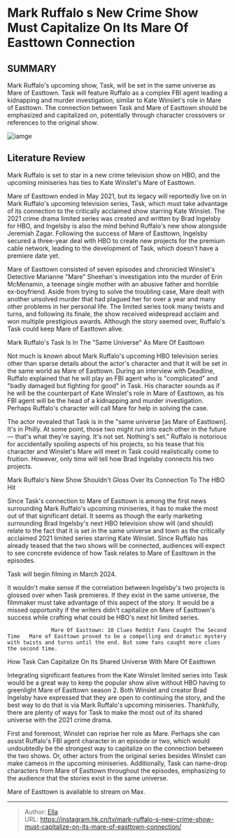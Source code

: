 # Mark Ruffalo s New Crime Show Must Capitalize On Its Mare Of Easttown Connection


## SUMMARY 



  Mark Ruffalo&#39;s upcoming show, Task, will be set in the same universe as Mare of Easttown.   Task will feature Ruffalo as a complex FBI agent leading a kidnapping and murder investigation, similar to Kate Winslet&#39;s role in Mare of Easttown.   The connection between Task and Mare of Easttown should be emphasized and capitalized on, potentially through character crossovers or references to the original show.  

![iamge](https://static1.srcdn.com/wordpress/wp-content/uploads/2024/01/markruffalo-katewinslet.jpg)

## Literature Review

Mark Ruffalo is set to star in a new crime television show on HBO, and the upcoming miniseries has ties to Kate Winslet&#39;s Mare of Easttown.




Mare of Easttown ended in May 2021, but its legacy will reportedly live on in Mark Ruffalo&#39;s upcoming television series, Task, which must take advantage of its connection to the critically acclaimed show starring Kate Winslet. The 2021 crime drama limited series was created and written by Brad Ingelsby for HBO, and Ingelsby is also the mind behind Ruffalo&#39;s new show alongside Jeremiah Zagar. Following the success of Mare of Easttown, Ingelsby secured a three-year deal with HBO to create new projects for the premium cable network, leading to the development of Task, which doesn&#39;t have a premiere date yet.




Mare of Easttown consisted of seven episodes and chronicled Winslet&#39;s Detective Marianne &#34;Mare&#34; Sheehan&#39;s investigation into the murder of Erin McMenamin, a teenage single mother with an abusive father and horrible ex-boyfriend. Aside from trying to solve the troubling case, Mare dealt with another unsolved murder that had plagued her for over a year and many other problems in her personal life. The limited series took many twists and turns, and following its finale, the show received widespread acclaim and won multiple prestigious awards. Although the story seemed over, Ruffalo&#39;s Task could keep Mare of Easttown alive.


 Mark Ruffalo&#39;s Task Is In The &#34;Same Universe&#34; As Mare Of Easttown 
         

Not much is known about Mark Ruffalo&#39;s upcoming HBO television series other than sparse details about the actor&#39;s character and that it will be set in the same world as Mare of Easttown. During an interview with Deadline, Ruffalo explained that he will play an FBI agent who is &#34;complicated&#34; and &#34;badly damaged but fighting for good&#34; in Task. His character sounds as if he will be the counterpart of Kate Winslet&#39;s role in Mare of Easttown, as his FBI agent will be the head of a kidnapping and murder investigation. Perhaps Ruffalo&#39;s character will call Mare for help in solving the case.




The actor revealed that Task is in the &#34;same universe [as Mare of Easttown]. It&#39;s in Philly. At some point, those two might run into each other in the future — that&#39;s what they&#39;re saying. It&#39;s not set. Nothing&#39;s set.&#34; Ruffalo is notorious for accidentally spoiling aspects of his projects, so his tease that his character and Winslet&#39;s Mare will meet in Task could realistically come to fruition. However, only time will tell how Brad Ingelsby connects his two projects.



 Mark Ruffalo&#39;s New Show Shouldn&#39;t Gloss Over Its Connection To The HBO Hit 
          

Since Task&#39;s connection to Mare of Easttown is among the first news surrounding Mark Ruffalo&#39;s upcoming miniseries, it has to make the most out of that significant detail. It seems as though the early marketing surrounding Brad Ingelsby&#39;s next HBO television show will (and should) relate to the fact that it is set in the same universe and town as the critically acclaimed 2021 limited series starring Kate Winslet. Since Ruffalo has already teased that the two shows will be connected, audiences will expect to see concrete evidence of how Task relates to Mare of Easttown in the episodes.






Task will begin filming in March 2024.




It wouldn&#39;t make sense if the correlation between Ingelsby&#39;s two projects is glossed over when Task premieres. If they exist in the same universe, the filmmaker must take advantage of this aspect of the story. It would be a missed opportunity if the writers didn&#39;t capitalize on Mare of Easttown&#39;s success while crafting what could be HBO&#39;s next hit limited series.

                  Mare Of Easttown: 10 Clues Reddit Fans Caught The Second Time   Mare of Easttown proved to be a compelling and dramatic mystery with twists and turns until the end. But some fans caught more clues the second time.   



 How Task Can Capitalize On Its Shared Universe With Mare Of Easttown 
          




Integrating significant features from the Kate Winslet limited series into Task would be a great way to keep the popular show alive without HBO having to greenlight Mare of Easttown season 2. Both Winslet and creator Brad Ingelsby have expressed that they are open to continuing the story, and the best way to do that is via Mark Ruffalo&#39;s upcoming miniseries. Thankfully, there are plenty of ways for Task to make the most out of its shared universe with the 2021 crime drama.

First and foremost, Winslet can reprise her role as Mare. Perhaps she can assist Ruffalo&#39;s FBI agent character in an episode or two, which would undoubtedly be the strongest way to capitalize on the connection between the two shows. Or, other actors from the original series besides Winslet can make cameos in the upcoming miniseries. Additionally, Task can name-drop characters from Mare of Easttown throughout the episodes, emphasizing to the audience that the stories exist in the same universe.



Mare of Easttown is available to stream on Max.









---

> Author: [Ella](https://instagram.hk.cn/)  
> URL: https://instagram.hk.cn/tv/mark-ruffalo-s-new-crime-show-must-capitalize-on-its-mare-of-easttown-connection/  

